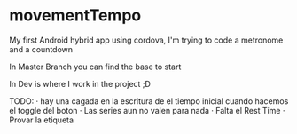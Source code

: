 # movementTempo
My first Android hybrid app using cordova, I'm trying to code a metronome and a countdown

In Master Branch you can find the base to start

In Dev is where I work in the project ;D

TODO:
  · hay una cagada en la escritura de el tiempo inicial cuando hacemos el toggle del boton
  · Las series aun no valen para nada
  · Falta el Rest Time
  · Provar la etiqueta <audio> html5
  · Cambiar el sonido los 3 ultimos segundos
  · Faltan Botones:
      Reset
      Next
